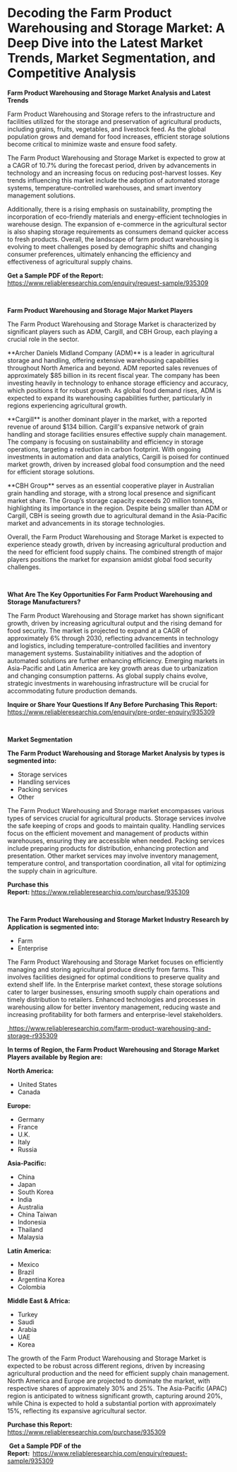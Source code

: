 <p><h1>Decoding the Farm Product Warehousing and Storage Market: A Deep Dive into the Latest Market Trends, Market Segmentation, and Competitive Analysis</h1></p><p><strong>Farm Product Warehousing and Storage Market Analysis and Latest Trends</strong></p>
<p><p>Farm Product Warehousing and Storage refers to the infrastructure and facilities utilized for the storage and preservation of agricultural products, including grains, fruits, vegetables, and livestock feed. As the global population grows and demand for food increases, efficient storage solutions become critical to minimize waste and ensure food safety. </p><p>The Farm Product Warehousing and Storage Market is expected to grow at a CAGR of 10.7% during the forecast period, driven by advancements in technology and an increasing focus on reducing post-harvest losses. Key trends influencing this market include the adoption of automated storage systems, temperature-controlled warehouses, and smart inventory management solutions. </p><p>Additionally, there is a rising emphasis on sustainability, prompting the incorporation of eco-friendly materials and energy-efficient technologies in warehouse design. The expansion of e-commerce in the agricultural sector is also shaping storage requirements as consumers demand quicker access to fresh products. Overall, the landscape of farm product warehousing is evolving to meet challenges posed by demographic shifts and changing consumer preferences, ultimately enhancing the efficiency and effectiveness of agricultural supply chains.</p></p>
<p><strong>Get a Sample PDF of the Report:&nbsp;</strong> <a href="https://www.reliableresearchiq.com/enquiry/request-sample/935309?utm_campaign=2946&utm_medium=2&utm_source=Github&utm_content=ia&utm_term=18042025&utm_id=farm-product-warehousing-and-storage">https://www.reliableresearchiq.com/enquiry/request-sample/935309</a></p>
<p>&nbsp;</p>
<p><strong>Farm Product Warehousing and Storage Major Market Players</strong></p>
<p><p>The Farm Product Warehousing and Storage Market is characterized by significant players such as ADM, Cargill, and CBH Group, each playing a crucial role in the sector. </p><p>**Archer Daniels Midland Company (ADM)** is a leader in agricultural storage and handling, offering extensive warehousing capabilities throughout North America and beyond. ADM reported sales revenues of approximately $85 billion in its recent fiscal year. The company has been investing heavily in technology to enhance storage efficiency and accuracy, which positions it for robust growth. As global food demand rises, ADM is expected to expand its warehousing capabilities further, particularly in regions experiencing agricultural growth.</p><p>**Cargill** is another dominant player in the market, with a reported revenue of around $134 billion. Cargill's expansive network of grain handling and storage facilities ensures effective supply chain management. The company is focusing on sustainability and efficiency in storage operations, targeting a reduction in carbon footprint. With ongoing investments in automation and data analytics, Cargill is poised for continued market growth, driven by increased global food consumption and the need for efficient storage solutions.</p><p>**CBH Group** serves as an essential cooperative player in Australian grain handling and storage, with a strong local presence and significant market share. The Group’s storage capacity exceeds 20 million tonnes, highlighting its importance in the region. Despite being smaller than ADM or Cargill, CBH is seeing growth due to agricultural demand in the Asia-Pacific market and advancements in its storage technologies.</p><p>Overall, the Farm Product Warehousing and Storage Market is expected to experience steady growth, driven by increasing agricultural production and the need for efficient food supply chains. The combined strength of major players positions the market for expansion amidst global food security challenges.</p></p>
<p>&nbsp;</p>
<p><strong>What Are The Key Opportunities For Farm Product Warehousing and Storage Manufacturers?</strong></p>
<p><p>The Farm Product Warehousing and Storage market has shown significant growth, driven by increasing agricultural output and the rising demand for food security. The market is projected to expand at a CAGR of approximately 6% through 2030, reflecting advancements in technology and logistics, including temperature-controlled facilities and inventory management systems. Sustainability initiatives and the adoption of automated solutions are further enhancing efficiency. Emerging markets in Asia-Pacific and Latin America are key growth areas due to urbanization and changing consumption patterns. As global supply chains evolve, strategic investments in warehousing infrastructure will be crucial for accommodating future production demands.</p></p>
<p><strong>Inquire or Share Your Questions If Any Before Purchasing This Report:</strong> <a href="https://www.reliableresearchiq.com/enquiry/pre-order-enquiry/935309?utm_campaign=2946&utm_medium=2&utm_source=Github&utm_content=ia&utm_term=18042025&utm_id=farm-product-warehousing-and-storage">https://www.reliableresearchiq.com/enquiry/pre-order-enquiry/935309</a></p>
<p>&nbsp;</p>
<p><strong>Market Segmentation</strong></p>
<p><strong>The Farm Product Warehousing and Storage Market Analysis by types is segmented into:</strong></p>
<p><ul><li>Storage services</li><li>Handling services</li><li>Packing services</li><li>Other</li></ul></p>
<p><p>The Farm Product Warehousing and Storage market encompasses various types of services crucial for agricultural products. Storage services involve the safe keeping of crops and goods to maintain quality. Handling services focus on the efficient movement and management of products within warehouses, ensuring they are accessible when needed. Packing services include preparing products for distribution, enhancing protection and presentation. Other market services may involve inventory management, temperature control, and transportation coordination, all vital for optimizing the supply chain in agriculture.</p></p>
<p><strong>Purchase this Report:&nbsp;</strong><a href="https://www.reliableresearchiq.com/purchase/935309?utm_campaign=2946&utm_medium=2&utm_source=Github&utm_content=ia&utm_term=18042025&utm_id=farm-product-warehousing-and-storage">https://www.reliableresearchiq.com/purchase/935309</a></p>
<p>&nbsp;</p>
<p><strong>The Farm Product Warehousing and Storage Market Industry Research by Application is segmented into:</strong></p>
<p><ul><li>Farm</li><li>Enterprise</li></ul></p>
<p><p>The Farm Product Warehousing and Storage Market focuses on efficiently managing and storing agricultural produce directly from farms. This involves facilities designed for optimal conditions to preserve quality and extend shelf life. In the Enterprise market context, these storage solutions cater to larger businesses, ensuring smooth supply chain operations and timely distribution to retailers. Enhanced technologies and processes in warehousing allow for better inventory management, reducing waste and increasing profitability for both farmers and enterprise-level stakeholders.</p></p>
<p><a href="https://www.reliableresearchiq.com/farm-product-warehousing-and-storage-r935309?utm_campaign=2946&utm_medium=2&utm_source=Github&utm_content=ia&utm_term=18042025&utm_id=farm-product-warehousing-and-storage">&nbsp;https://www.reliableresearchiq.com/farm-product-warehousing-and-storage-r935309</a></p>
<p><strong>In terms of Region, the Farm Product Warehousing and Storage Market Players available by Region are:</strong></p>
<p>
    <p> <strong> North America: </strong>
        <ul>
            <li>United States</li>
            <li>Canada</li>
        </ul>
        </p> 
    <p> <strong> Europe: </strong>
        <ul>
            <li>Germany</li>
            <li>France</li>
            <li>U.K.</li>
            <li>Italy</li>
            <li>Russia</li>
        </ul>
        </p> 
    <p> <strong> Asia-Pacific: </strong>
        <ul>
            <li>China</li>
            <li>Japan</li>
            <li>South Korea</li>
            <li>India</li>
            <li>Australia</li>
            <li>China Taiwan</li>
            <li>Indonesia</li>
            <li>Thailand</li>
            <li>Malaysia</li>
        </ul>
        </p> 
    <p> <strong> Latin America: </strong>
        <ul>
            <li>Mexico</li>
            <li>Brazil</li>
            <li>Argentina Korea</li>
            <li>Colombia</li>
        </ul>
        </p> 
    <p> <strong> Middle East & Africa: </strong>
        <ul>
            <li>Turkey</li>
            <li>Saudi</li>
            <li>Arabia</li>
            <li>UAE</li>
            <li>Korea</li>
        </ul>
    </p>
    </p>
<p><p>The growth of the Farm Product Warehousing and Storage Market is expected to be robust across different regions, driven by increasing agricultural production and the need for efficient supply chain management. North America and Europe are projected to dominate the market, with respective shares of approximately 30% and 25%. The Asia-Pacific (APAC) region is anticipated to witness significant growth, capturing around 20%, while China is expected to hold a substantial portion with approximately 15%, reflecting its expansive agricultural sector.</p></p>
<p><strong>Purchase this Report: </strong><a href="https://www.reliableresearchiq.com/purchase/935309?utm_campaign=2946&utm_medium=2&utm_source=Github&utm_content=ia&utm_term=18042025&utm_id=farm-product-warehousing-and-storage">https://www.reliableresearchiq.com/purchase/935309</a></p>
<p>&nbsp;<strong>Get a Sample PDF of the Report:&nbsp;&nbsp;</strong><a href="https://www.reliableresearchiq.com/enquiry/request-sample/935309?utm_campaign=2946&utm_medium=2&utm_source=Github&utm_content=ia&utm_term=18042025&utm_id=farm-product-warehousing-and-storage">https://www.reliableresearchiq.com/enquiry/request-sample/935309</a></p>
<p><strong></strong></p>
<p><p></p><p></p><p></p></p>